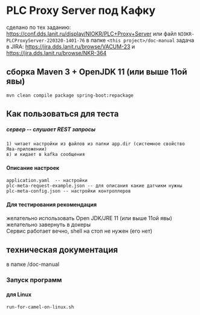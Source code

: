# PLC Proxy Server под Кафку
сделано по тех заданию: https://conf.dds.lanit.ru/display/NIOKR/PLC+Proxy+Server
или файл `NIOKR-PLCProxyServer-220320-1401-76` в папке `<this project>/doc-manual`
задача в JIRA: https://jira.dds.lanit.ru/browse/VACUM-23 и https://jira.dds.lanit.ru/browse/NKR-364
## сборка Maven 3 + OpenJDK 11 (или выше 11ой явы)
```
mvn clean compile package spring-boot:repackage 
```
## Как пользоваться для теста
##### сервер -- слушает REST запросы 
    1) читает настройки из файлов из папки app.dir (системное свойство Ява-приложении)
    в) и кидает в kafka сообщения
    
#### Описание настроек
    application.yaml  -- настройки
    plc-meta-request-example.json -- для описания какие датчикм нужны
    plc-meta-config.json -- настройки контроллеров

        
#### Для тестирования рекомендация
желательно использовать Open JDK/JRE 11 (или выше 11ой явы)
желательно завернуть в докеры  
Сервис работает вечно, shell на стоп не нужен (его нет)
      
    
## техническая документация 
в папке <this project>/doc-manual

### Запуск программ
#### для Linux
```
run-for-camel-on-linux.sh
```

